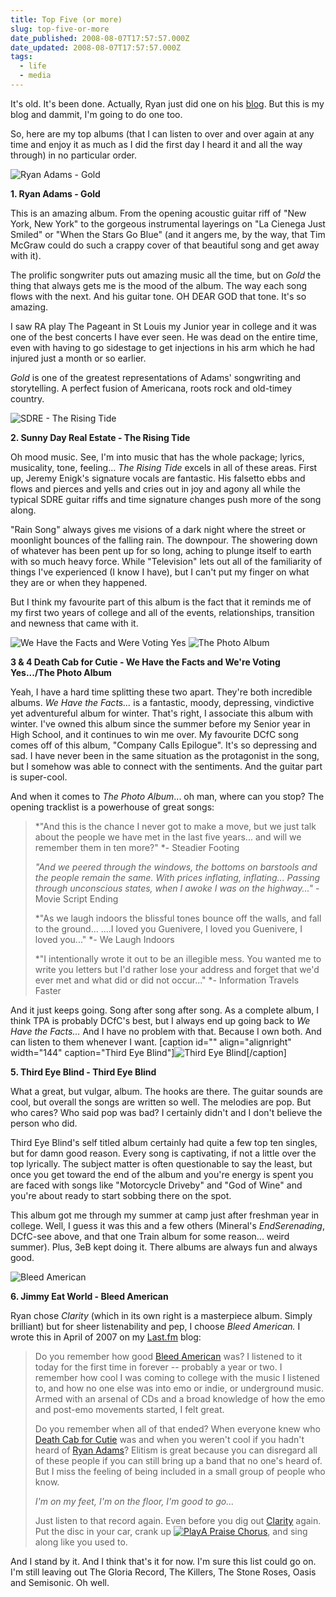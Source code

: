 ```yaml
---
title: Top Five (or more)
slug: top-five-or-more
date_published: 2008-08-07T17:57:57.000Z
date_updated: 2008-08-07T17:57:57.000Z
tags:
  - life
  - media
---
```


It's old. It's been done. Actually, Ryan just did one on his [blog](http://snapshots.ryanlinstrom.com/?p=22). But this is my blog and dammit, I'm going to do one too.

So, here are my top albums (that I can listen to over and over again at any time and enjoy it as much as I did the first day I heard it and all the way through) in no particular order.

![Ryan Adams - Gold](http://ecx.images-amazon.com/images/I/41WJPPY044L._SL500_AA240_.jpg)

**1. Ryan Adams - Gold**

This is an amazing album. From the opening acoustic guitar riff of "New York, New York" to the gorgeous instrumental layerings on "La Cienega Just Smiled" or "When the Stars Go Blue" (and it angers me, by the way, that Tim McGraw could do such a crappy cover of that beautiful song and get away with it).

The prolific songwriter puts out amazing music all the time, but on *Gold* the thing that always gets me is the mood of the album. The way each song flows with the next. And his guitar tone. OH DEAR GOD that tone. It's so amazing.

I saw RA play The Pageant in St Louis my Junior year in college and it was one of the best concerts I have ever seen. He was dead on the entire time, even with having to go sidestage to get injections in his arm which he had injured just a month or so earlier.

*Gold* is one of the greatest representations of Adams' songwriting and storytelling. A perfect fusion of Americana, roots rock and old-timey country.

![SDRE - The Rising Tide](http://ecx.images-amazon.com/images/I/41NNDAE0TKL._SL500_AA240_.jpg)

**2. Sunny Day Real Estate - The Rising Tide**

Oh mood music. See, I'm into music that has the whole package; lyrics, musicality, tone, feeling... *The Rising Tide* excels in all of these areas. First up, Jeremy Enigk's signature vocals are fantastic. His falsetto ebbs and flows and pierces and yells and cries out in joy and agony all while the typical SDRE guitar riffs and time signature changes push more of the song along.

"Rain Song" always gives me visions of a dark night where the street or moonlight bounces of the falling rain. The downpour. The showering down of whatever has been pent up for so long, aching to plunge itself to earth with so much heavy force. While "Television" lets out all of the familiarity of things I've experienced (I know I have), but I can't put my finger on what they are or when they happened.

But I think my favourite part of this album is the fact that it reminds me of my first two years of college and all of the events, relationships, transition and newness that came with it.

![We Have the Facts and Were Voting Yes](http://ecx.images-amazon.com/images/I/31%2BeX77OlfL._SL500_AA240_.jpg) ![The Photo Album](http://ecx.images-amazon.com/images/I/31thcSTG0vL._SL500_AA240_.jpg)

**3 & 4 Death Cab for Cutie - We Have the Facts and We're Voting Yes.../The Photo Album**

Yeah, I have a hard time splitting these two apart. They're both incredible albums. *We Have the Facts...* is a fantastic, moody, depressing, vindictive yet adventureful album for winter. That's right, I associate this album with winter. I've owned this album since the summer before my Senior year in High School, and it continues to win me over. My favourite DCfC song comes off of this album, "Company Calls Epilogue". It's so depressing and sad. I have never been in the same situation as the protagonist in the song, but I somehow was able to connect with the sentiments. And the guitar part is super-cool.

And when it comes to *The Photo Album*... oh man, where can you stop? The opening tracklist is a powerhouse of great songs:

> *"And this is the chance I never got to make a move, but we just talk about the people we have met in the last five years... and will we remember them in ten more?" *- Steadier Footing
>
> *"And we peered through the windows, the bottoms on barstools and the people remain the same. With prices inflating, inflating... Passing through unconscious states, when I awoke I was on the highway..."* - Movie Script Ending
>
> *"As we laugh indoors the blissful tones bounce off the walls, and fall to the ground... ....I loved you Guenivere, I loved you Guenivere, I loved you..." *- We Laugh Indoors
>
> *"I intentionally wrote it out to be an illegible mess. You wanted me to write you letters but I'd rather lose your address and forget that we'd ever met and what did or did not occur..." *- Information Travels Faster

And it just keeps going. Song after song after song. As a complete album, I think TPA is probably DCfC's best, but I always end up going back to *We Have the Facts...* And I have no problem with that. Because I own both. And can listen to them whenever I want.
[caption id="" align="alignright" width="144" caption="Third Eye Blind"]![Third Eye Blind](http://ecx.images-amazon.com/images/I/41XZGYT5JQL._SL500_AA240_.jpg)[/caption]

**5. Third Eye Blind - Third Eye Blind**

What a great, but vulgar, album. The hooks are there. The guitar sounds are cool, but overall the songs are written so well. The melodies are pop. But who cares? Who said pop was bad? I certainly didn't and I don't believe the person who did.

Third Eye Blind's self titled album certainly had quite a few top ten singles, but for damn good reason. Every song is captivating, if not a little over the top lyrically. The subject matter is often questionable to say the least, but once you get toward the end of the album and you're energy is spent you are faced with songs like "Motorcycle Driveby" and "God of Wine" and you're about ready to start sobbing there on the spot.

This album got me through my summer at camp just after freshman year in college. Well, I guess it was this and a few others (Mineral's *EndSerenading*, DCfC-see above, and that one Train album for some reason... weird summer). Plus, 3eB kept doing it. There albums are always fun and always good.

![Bleed American](http://ecx.images-amazon.com/images/I/41W99CR2SGL._SL500_AA240_.jpg)

**6. Jimmy Eat World - Bleed American**

Ryan chose *Clarity* (which in its own right is a masterpiece album. Simply brilliant) but for sheer listenability and pep, I choose *Bleed American.* I wrote this in April of 2007 on my [Last.fm](http://www.last.fm/user/asilentthing) blog:

> Do you remember how good [Bleed American](http://www.last.fm/music/Jimmy+Eat+World/Bleed+American) was? I listened to it today for the first time in forever -- probably a year or two. I remember how cool I was coming to college with the music I listened to, and how no one else was into emo or indie, or underground music. Armed with an arsenal of CDs and a broad knowledge of how the emo and post-emo movements started, I felt great.
>
> Do you remember when all of that ended? When everyone knew who [Death Cab for Cutie](http://www.last.fm/music/Death+Cab+for+Cutie) was and when you weren't cool if you hadn't heard of [Ryan Adams](http://www.last.fm/music/Ryan+Adams)? Elitism is great because you can disregard all of these people if you can still bring up a band that no one's heard of. But I miss the feeling of being included in a small group of people who know.
>
> *I'm on my feet, I'm on the floor, I'm good to go...*
>
> Just listen to that record again. Even before you dig out [Clarity](http://www.last.fm/music/Jimmy+Eat+World/Clarity) again. Put the disc in your car, crank up [![Play](http://cdn.last.fm/flatness/global/icon_play.png)](http://www.last.fm/music/Jimmy+Eat+World/_/A+Praise+Chorus?autostart)[A Praise Chorus](http://www.last.fm/music/Jimmy+Eat+World/_/A+Praise+Chorus), and sing along like you used to.

And I stand by it.
And I think that's it for now. I'm sure this list could go on. I'm still leaving out The Gloria Record, The Killers, The Stone Roses, Oasis and Semisonic. Oh well.
